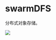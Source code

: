 # swarmDFS

分布式对象存储。

![](https://images-1257369645.cos.ap-chengdu.myqcloud.com/swarm-docs/swarm-dfs.png)
